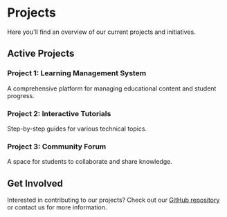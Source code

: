 # Projects

Here you'll find an overview of our current projects and initiatives.

## Active Projects

### Project 1: Learning Management System
A comprehensive platform for managing educational content and student progress.

### Project 2: Interactive Tutorials
Step-by-step guides for various technical topics.

### Project 3: Community Forum
A space for students to collaborate and share knowledge.

## Get Involved

Interested in contributing to our projects? Check out our [GitHub repository](https://github.com/lucapagano10/school) or contact us for more information.
